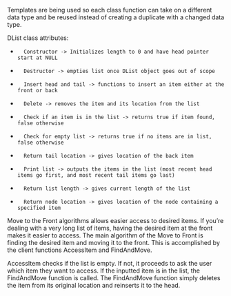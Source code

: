 Templates are being used so each class function can take on a different data type and be reused instead of creating a duplicate with a changed data type.  

DList class attributes:

-       Constructor -> Initializes length to 0 and have head pointer start at NULL
-       Destructor -> empties list once DList object goes out of scope
-       Insert head and tail -> functions to insert an item either at the front or back
-       Delete -> removes the item and its location from the list
-       Check if an item is in the list -> returns true if item found, false otherwise
-       Check for empty list -> returns true if no items are in list, false otherwise
-       Return tail location -> gives location of the back item
-       Print list -> outputs the items in the list (most recent head items go first, and most recent tail items go last)
-       Return list length -> gives current length of the list
-       Return node location -> gives location of the node containing a specified item

Move to the Front algorithms allows easier access to desired items.  If you’re dealing with a very long list of items, having the desired item at the front makes it easier to access.  The main algorithm of the Move to Front is finding the desired item and moving it to the front.  This is accomplished by the client functions AccessItem and FindAndMove.  

AccessItem checks if the list is empty.  If not, it proceeds to ask the user which item they want to access.  If the inputted item is in the list, the FindAndMove function is called.  The FindAndMove function simply deletes the item from its original location and reinserts it to the head.

